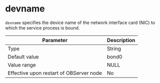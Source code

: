 devname
============================

`devname` specifies the device name of the network interface card (NIC) to which the service process is bound.


| **Parameter** | **Description** |
|------------------|--------|
| Type | String |
| Default value | bond0 |
| Value range | NULL |
| Effective upon restart of OBServer node | No |